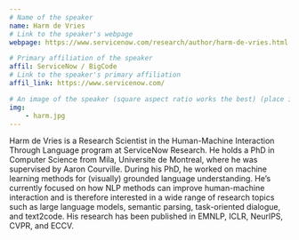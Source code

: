 ```yaml
---
# Name of the speaker
name: Harm de Vries
# Link to the speaker's webpage
webpage: https://www.servicenow.com/research/author/harm-de-vries.html

# Primary affiliation of the speaker
affil: ServiceNow / BigCode
# Link to the speaker's primary affiliation
affil_link: https://www.servicenow.com/

# An image of the speaker (square aspect ratio works the best) (place in the `assets/img/speakers` directory)
img: 
    - harm.jpg
---
```

Harm de Vries is a Research Scientist in the Human-Machine Interaction Through Language program at ServiceNow Research. He holds a PhD in Computer Science from Mila, Universite de Montreal, where he was supervised by Aaron Courville. During his PhD, he worked on machine learning methods for (visually) grounded language understanding. He’s currently focused on how NLP methods can improve human-machine interaction and is therefore interested in a wide range of research topics such as large language models, semantic parsing, task-oriented dialogue, and text2code. His research has been published in EMNLP, ICLR, NeurIPS, CVPR, and ECCV.